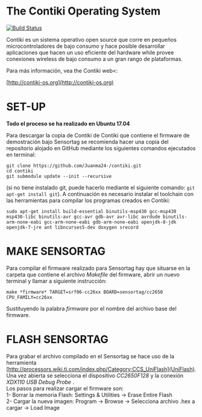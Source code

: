 The Contiki Operating System
============================

[![Build Status](https://travis-ci.org/contiki-os/contiki.svg?branch=master)](https://travis-ci.org/contiki-os/contiki/branches)

Contiki es un sistema operativo open source que corre en pequeños microcontroladores de bajo consumo y hace posible desarrollar aplicaciones que hacen un uso eficiente del hardware while provee conexiones wireless de bajo consumo a un gran rango de plataformas.

Para más información, vea the Contiki web<:

[http://contiki-os.org](http://contiki-os.org)

SET-UP
======
__Todo el proceso se ha realizado en Ubuntu 17.04__  
  
Para descargar la copia de Contiki de Contiki que contiene el firmware de demostración bajo Sensortag se recomienda hacer una copia del repositorio alojado en GitHub mediante los siguientes comandos ejecutados en terminal:  
~~~
git clone https://github.com/Juanma24-/contiki.git
cd contiki
git submodule update --init --recursive
~~~
(si no tiene instalado git, puede hacerlo mediante el siguiente comando: `git apt-get install git`).
A continuación es necesario instalar el toolchain con las herramientas para compilar los programas creados en Contiki:  
~~~
sudo apt-get install build-essential binutils-msp430 gcc-msp430 msp430-libc binutils-avr gcc-avr gdb-avr avr-libc avrdude binutils-arm-none-eabi gcc-arm-none-eabi gdb-arm-none-eabi openjdk-8-jdk openjdk-7-jre ant libncurses5-dev doxygen srecord  
~~~

MAKE SENSORTAG
==============

Para compilar el firmware realizado para Sensortag hay que situarse en la carpeta que contiene el archivo _Makefile_ del firmware, abrir un nuevo terminal y llamar a siguiente instrucción:  
~~~
make *firmware* TARGET=srf06-cc26xx BOARD=sensortag/cc2650 CPU_FAMILY=cc26xx
~~~
Sustituyendo la palabra _firmware_ por el nombre del archivo base del firmware.

FLASH SENSORTAG
===============

Para grabar el archivo compilado en el Sensortag se hace uso de la herramienta [http://processors.wiki.ti.com/index.php/Category:CCS_UniFlash](UniFlash). Una vez abierta se selecciona el dispositivo _CC2650F128_ y la conexión _XDX110 USB Debug Probe_ .  
Los pasos para realizar cargar el firmware son:  
1- Borrar la memoria Flash: Settings & Utilities -> Erase Entire Flash  
2- Cargar la nueva imagen: Program -> Browse -> Selecciona archivo .hex a cargar -> Load Image
